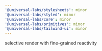 ```yaml
---
'@universal-labs/stylesheets': minor
'@universal-labs/styled': minor
'@universal-labs/core': minor
'@universal-labs/primitives': minor
'@universal-labs/tailwind-ui': minor
---
```


selective render with fine-grained reactivity
